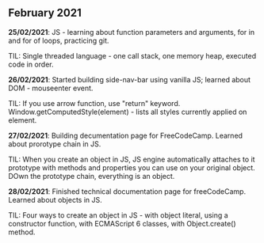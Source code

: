 ## February 2021

**25/02/2021**: JS - learning about function parameters and arguments, for in and for of loops, practicing git.

TIL: Single threaded language - one call stack, one memory heap, executed code in order.

**26/02/2021**: Started building side-nav-bar using vanilla JS; learned about DOM - mouseenter event.

TIL: If you use arrow function, use "return" keyword. Window.getComputedStyle(element) - lists all styles currently applied on element.

**27/02/2021**: Building decumentation page for FreeCodeCamp. Learned about prorotype chain in JS.

TIL: When you create an object in JS, JS engine automatically attaches to it prototype with methods and properties you can use on your original object. DOwn the prototype chain, everything is an object.

**28/02/2021**: Finished technical documentation page for freeCodeCamp. Learned about objects in JS.

TIL: Four ways to create an object in JS - with object literal, using a constructor function, with ECMAScript 6 classes, with Object.create() method.
